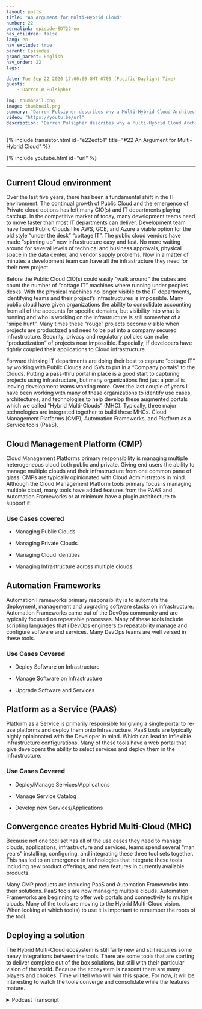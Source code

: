 ```yaml
---
layout: posts
title: "An Argument for Multi-Hybrid Cloud"
number: 22
permalink: episode-EDT22-en
has_children: false
lang: en
nav_exclude: true
parent: Episodes
grand_parent: English
nav_order: 22
tags:

date: Tue Sep 22 2020 17:00:00 GMT-0700 (Pacific Daylight Time)
guests:
    - Darren W Pulsipher

img: thumbnail.png
image: thumbnail.png
summary: "Darren Pulsipher describes why a Multi-Hybrid Cloud Architect may already be in your Data Center. Most organizations already all of the ingredients. They just need to know how they fit together."
video: "https://youtu.be/url"
description: "Darren Pulsipher describes why a Multi-Hybrid Cloud Architect may already be in your Data Center. Most organizations already all of the ingredients. They just need to know how they fit together."
---
```


<div>
{% include transistor.html id="e22edf51" title="#22 An Argument for Multi-Hybrid Cloud" %}

{% include youtube.html id="url" %}
</div>

---

## Current Cloud environment

Over the last five years, there has been a fundamental shift in the IT environment. The continual growth of Public Cloud and the emergence of Private cloud options has left many CIO(s) and IT departments playing catchup. In the competitive market of today, many development teams need to move faster than most IT departments can deliver. Development team have found Public Clouds like AWS, GCE, and Azure a viable option for the old style “under the desk” “cottage IT”. The public cloud vendors have made “spinning up” new infrastructure easy and fast. No more waiting around for several levels of technical and business approvals, physical space in the data center, and vendor supply problems. Now in a matter of minutes a development team can have all the infrastructure they need for their new project.

Before the Public Cloud CIO(s) could easily “walk around” the cubes and count the number of “cottage IT” machines where running under peoples desks. With the physical machines no longer visible to the IT departments, identifying teams and their project’s infrastructures is impossible. Many public cloud have given organizations the ability to consolidate accounting from all of the accounts for specific domains, but visibility into what is running and who is working on the infrastructure is still somewhat of a “snipe hunt”. Many times these “rouge” projects become visible when projects are productized and need to be put into a company secured infrastructure. Security, privacy and regulatory policies can make “productization” of projects near impossible. Especially, if developers have tightly coupled their applications to Cloud infrastructure.

Forward thinking IT departments are doing their best to capture “cottage IT” by working with Public Clouds and ISVs to put in a “Company portals” to the Clouds. Putting a pass-thru portal in place is a good start to capturing projects using infrastructure, but many organizations find just a portal is leaving development teams wanting more. Over the last couple of years I have been working with many of these organizations to identify use cases, architectures, and technologies to help develop these augmented portals which we called “Hybrid Multi-Clouds” (MHC). Typically, three major technologies are integrated together to build these MHCs. Cloud Management Platforms (CMP), Automation Frameworks, and Platform as a Service tools (PaaS).

## Cloud Management Platform (CMP)

Cloud Management Platforms primary responsibility is managing multiple heterogeneous cloud both public and private. Giving end users the ability to manage multiple clouds and their infrastructure from one common pane of glass.  CMPs are typically opinionated with Cloud Administrators in mind. Although the Cloud Management Platform tools primary focus is managing multiple cloud, many tools have added features from the PAAS and Automation Frameworks or at minimum have a plugin architecture to support it.

### Use Cases covered

* Managing Public Clouds

* Managing Private Clouds

* Managing Cloud identities

* Managing Infrastructure across multiple clouds.

## Automation Frameworks

Automation Frameworks primary responsibility is to automate the deployment, management and upgrading software stacks on infrastructure. Automation Frameworks came out of the DevOps community and are typically focused on repeatable processes. Many of these tools include scripting languages that i DevOps engineers to repeatability manage and configure software and services. Many DevOps teams are well versed in these tools.

### Use Cases Covered

* Deploy Software on Infrastructure

* Manage Software on Infrastructure

* Upgrade Software and Services

## Platform as a Service (PAAS)

Platform as a Service is primarily responsible for giving a single portal to re-use platforms and deploy them onto Infrastructure. PaaS tools are typically highly opinionated with the Developer in mind. Which can lead to inflexible infrastructure configurations. Many of these tools have a web portal that give developers the ability to select services and deploy them in the infrastructure. 

### Use Cases Covered

* Deploy/Manage Services/Applications

* Manage Service Catalog

* Develop new Services/Applications

## Convergence creates Hybrid Multi-Cloud (MHC)

Because not one tool set has all of the use cases they need to manage clouds, applications, infrastructure and services, teams spend several “man years” installing, configuring, and integrating these three tool sets together. This has led to an emergence in technologies that integrate these tools including new product offerings, and new features in currently available products. 

Many CMP products are including PaaS and Automation Frameworks into their solutions. PaaS tools are now managing multiple clouds. Automation Frameworks are beginning to offer web portals and connectivity to multiple clouds. Many of the tools are moving to the Hybrid Multi-Cloud vision. When looking at which tool(s) to use it is important to remember the roots of the tool. 

## Deploying a solution

The Hybrid Multi-Cloud ecosystem is still fairly new and still requires some heavy integrations between the tools. There are some tools that are starting to deliver complete out of the box solutions, but still with their particular vision of the world. Because the ecosystem is nascent there are many players and choices. Time will tell who will win this space. For now, it will be interesting to watch the tools converge and consolidate while the features mature.



<details>
<summary> Podcast Transcript </summary>

<p></p>

</details>
